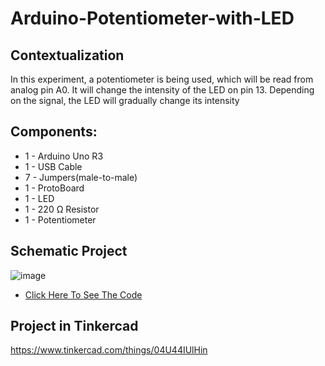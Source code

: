 # Arduino-Potentiometer-with-LED

## Contextualization
In this experiment, a potentiometer is being used, which will be read from analog pin A0. It will change the intensity of the LED on pin 13. Depending on the signal, the LED will gradually change its intensity

## Components:
- 1 - Arduino Uno R3
- 1 - USB Cable 
- 7 - Jumpers(male-to-male)
- 1 - ProtoBoard
- 1 - LED
- 1 - 220 Ω Resistor
- 1 - Potentiometer

## Schematic Project
![image](https://github.com/KaikyM/Arduino-Potentiometer-with-LED/assets/127446435/b27023b4-d223-45c5-863c-117a4c9b0a2b)
- [Click Here To See The Code](Arduino_Code.ino)

## Project in Tinkercad
https://www.tinkercad.com/things/04U44IUlHin
